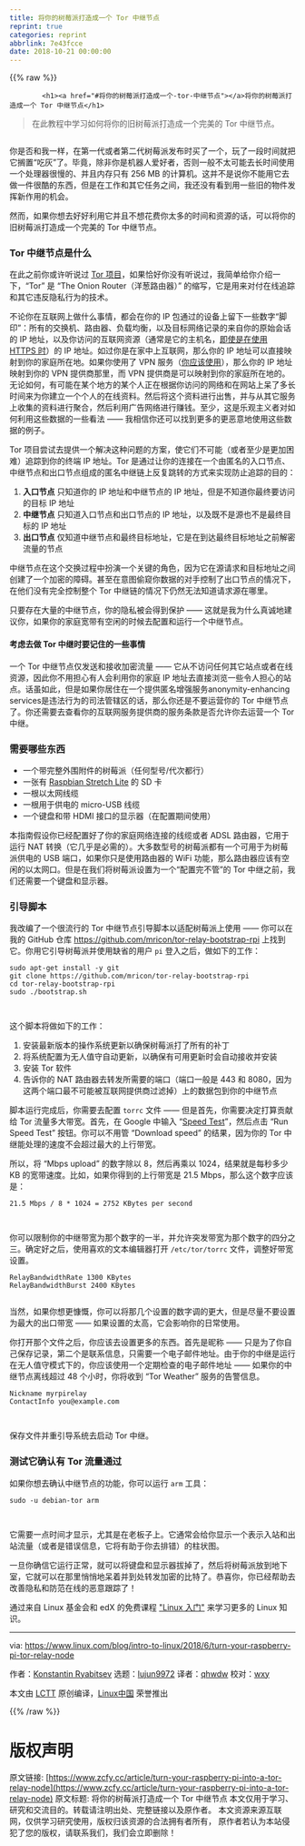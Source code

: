 ```yaml
---
title: 将你的树莓派打造成一个 Tor 中继节点
reprint: true
categories: reprint
abbrlink: 7e43fcce
date: 2018-10-21 00:00:00
---
```


{{% raw %}}

            <h1><a href="#将你的树莓派打造成一个-tor-中继节点"></a>将你的树莓派打造成一个 Tor 中继节点</h1>
<blockquote>
<p>在此教程中学习如何将你的旧树莓派打造成一个完美的 Tor 中继节点。</p>
</blockquote>
<p><a href="https://camo.githubusercontent.com/87c7dab3e0caa528b4ce1cc01b86a061372577a6/68747470733a2f2f7777772e6c696e75782e636f6d2f73697465732f6c636f6d2f66696c65732f7374796c65732f72656e64657265645f66696c652f7075626c69632f746f722d6f6e696f6e2d726f757465722e6a70673f69746f6b3d3657556c30456c48"><img src="https://p0.ssl.qhimg.com/t01b08ea3068153da47.jpg" alt=""></a></p>
<p>你是否和我一样，在第一代或者第二代树莓派发布时买了一个，玩了一段时间就把它搁置“吃灰”了。毕竟，除非你是机器人爱好者，否则一般不太可能去长时间使用一个处理器很慢的、并且内存只有 256 MB 的计算机。这并不是说你不能用它去做一件很酷的东西，但是在工作和其它任务之间，我还没有看到用一些旧的物件发挥新作用的机会。</p>
<p>然而，如果你想去好好利用它并且不想花费你太多的时间和资源的话，可以将你的旧树莓派打造成一个完美的 Tor 中继节点。</p>
<h3><a href="#tor-中继节点是什么"></a>Tor 中继节点是什么</h3>
<p>在此之前你或许听说过 <a href="https://www.torproject.org/">Tor 项目</a>，如果恰好你没有听说过，我简单给你介绍一下，“Tor” 是 “The Onion Router（洋葱路由器）” 的缩写，它是用来对付在线追踪和其它违反隐私行为的技术。</p>
<p>不论你在互联网上做什么事情，都会在你的 IP 包通过的设备上留下一些数字“脚印”：所有的交换机、路由器、负载均衡，以及目标网络记录的来自你的原始会话的 IP 地址，以及你访问的互联网资源（通常是它的主机名，<a href="https://en.wikipedia.org/wiki/Server_Name_Indication#Security_implications">即使是在使用 HTTPS 时</a>）的 IP 地址。如过你是在家中上互联网，那么你的 IP 地址可以直接映射到你的家庭所在地。如果你使用了 VPN 服务（<a href="https://www.linux.com/blog/2017/10/tips-secure-your-network-wake-krack">你应该使用</a>），那么你的 IP 地址映射到你的 VPN 提供商那里，而 VPN 提供商是可以映射到你的家庭所在地的。无论如何，有可能在某个地方的某个人正在根据你访问的网络和在网站上呆了多长时间来为你建立一个个人的在线资料。然后将这个资料进行出售，并与从其它服务上收集的资料进行聚合，然后利用广告网络进行赚钱。至少，这是乐观主义者对如何利用这些数据的一些看法 —— 我相信你还可以找到更多的更恶意地使用这些数据的例子。</p>
<p>Tor 项目尝试去提供一个解决这种问题的方案，使它们不可能（或者至少是更加困难）追踪到你的终端 IP 地址。Tor 是通过让你的连接在一个由匿名的入口节点、中继节点和出口节点组成的匿名中继链上反复跳转的方式来实现防止追踪的目的：</p>
<ol>
<li><strong>入口节点</strong> 只知道你的 IP 地址和中继节点的 IP 地址，但是不知道你最终要访问的目标 IP 地址</li>
<li><strong>中继节点</strong> 只知道入口节点和出口节点的 IP 地址，以及既不是源也不是最终目标的 IP 地址</li>
<li><strong>出口节点</strong> 仅知道中继节点和最终目标地址，它是在到达最终目标地址之前解密流量的节点</li>
</ol>
<p>中继节点在这个交换过程中扮演一个关键的角色，因为它在源请求和目标地址之间创建了一个加密的障碍。甚至在意图偷窥你数据的对手控制了出口节点的情况下，在他们没有完全控制整个 Tor 中继链的情况下仍然无法知道请求源在哪里。</p>
<p>只要存在大量的中继节点，你的隐私被会得到保护 —— 这就是我为什么真诚地建议你，如果你的家庭宽带有空闲的时候去配置和运行一个中继节点。</p>
<h4><a href="#考虑去做-tor-中继时要记住的一些事情"></a>考虑去做 Tor 中继时要记住的一些事情</h4>
<p>一个 Tor 中继节点仅发送和接收加密流量 —— 它从不访问任何其它站点或者在线资源，因此你不用担心有人会利用你的家庭 IP 地址去直接浏览一些令人担心的站点。话虽如此，但是如果你居住在一个提供匿名增强服务anonymity-enhancing services是违法行为的司法管辖区的话，那么你还是不要运营你的 Tor 中继节点了。你还需要去查看你的互联网服务提供商的服务条款是否允许你去运营一个 Tor 中继。</p>
<h3><a href="#需要哪些东西"></a>需要哪些东西</h3>
<ul>
<li>一个带完整外围附件的树莓派（任何型号/代次都行）</li>
<li>一张有 <a href="https://www.raspberrypi.org/downloads/raspbian/">Raspbian Stretch Lite</a> 的 SD 卡</li>
<li>一根以太网线缆</li>
<li>一根用于供电的 micro-USB 线缆</li>
<li>一个键盘和带 HDMI 接口的显示器（在配置期间使用）</li>
</ul>
<p>本指南假设你已经配置好了你的家庭网络连接的线缆或者 ADSL 路由器，它用于运行 NAT 转换（它几乎是必需的）。大多数型号的树莓派都有一个可用于为树莓派供电的 USB 端口，如果你只是使用路由器的 WiFi 功能，那么路由器应该有空闲的以太网口。但是在我们将树莓派设置为一个“配置完不管”的 Tor 中继之前，我们还需要一个键盘和显示器。</p>
<h3><a href="#引导脚本"></a>引导脚本</h3>
<p>我改编了一个很流行的 Tor 中继节点引导脚本以适配树莓派上使用 —— 你可以在我的 GitHub 仓库 <a href="https://github.com/mricon/tor-relay-bootstrap-rpi">https://github.com/mricon/tor-relay-bootstrap-rpi</a> 上找到它。你用它引导树莓派并使用缺省的用户 <code>pi</code> 登入之后，做如下的工作：</p>
<pre><code class="hljs stata">sudo apt-get install -y git
git clone https:<span class="hljs-comment">//github.com/mricon/tor-relay-bootstrap-rpi</span>
<span class="hljs-keyword">cd</span> tor-relay-<span class="hljs-keyword">bootstrap</span>-rpi
sudo ./<span class="hljs-keyword">bootstrap</span>.<span class="hljs-keyword">sh</span>

</code></pre><p>这个脚本将做如下的工作：</p>
<ol>
<li>安装最新版本的操作系统更新以确保树莓派打了所有的补丁</li>
<li>将系统配置为无人值守自动更新，以确保有可用更新时会自动接收并安装</li>
<li>安装 Tor 软件</li>
<li>告诉你的 NAT 路由器去转发所需要的端口（端口一般是 443 和 8080，因为这两个端口最不可能被互联网提供商过滤掉）上的数据包到你的中继节点</li>
</ol>
<p>脚本运行完成后，你需要去配置 <code>torrc</code> 文件 —— 但是首先，你需要决定打算贡献给 Tor 流量多大带宽。首先，在 Google 中输入 “<a href="https://www.google.com/search?q=speed+test">Speed Test</a>”，然后点击 “Run Speed Test” 按钮。你可以不用管 “Download speed” 的结果，因为你的 Tor 中继能处理的速度不会超过最大的上行带宽。</p>
<p>所以，将 “Mbps upload” 的数字除以 8，然后再乘以 1024，结果就是每秒多少 KB 的宽带速度。比如，如果你得到的上行带宽是 21.5 Mbps，那么这个数字应该是：</p>
<pre><code class="hljs lsl"><span class="hljs-number">21.5</span> Mbps / <span class="hljs-number">8</span> * <span class="hljs-number">1024</span> = <span class="hljs-number">2752</span> KBytes per second

</code></pre><p>你可以限制你的中继带宽为那个数字的一半，并允许突发带宽为那个数字的四分之三。确定好之后，使用喜欢的文本编辑器打开 <code>/etc/tor/torrc</code> 文件，调整好带宽设置。</p>
<pre><code class="hljs lsl">RelayBandwidthRate <span class="hljs-number">1300</span> KBytes
RelayBandwidthBurst <span class="hljs-number">2400</span> KBytes

</code></pre><p>当然，如果你想更慷慨，你可以将那几个设置的数字调的更大，但是尽量不要设置为最大的出口带宽 —— 如果设置的太高，它会影响你的日常使用。</p>
<p>你打开那个文件之后，你应该去设置更多的东西。首先是昵称 —— 只是为了你自己保存记录，第二个是联系信息，只需要一个电子邮件地址。由于你的中继是运行在无人值守模式下的，你应该使用一个定期检查的电子邮件地址 —— 如果你的中继节点离线超过 48 个小时，你将收到 “Tor Weather” 服务的告警信息。</p>
<pre><code class="hljs css"><span class="hljs-selector-tag">Nickname</span> <span class="hljs-selector-tag">myrpirelay</span>
<span class="hljs-selector-tag">ContactInfo</span> <span class="hljs-selector-tag">you</span>@<span class="hljs-keyword">example</span>.<span class="hljs-keyword">com</span>

</code></pre><p>保存文件并重引导系统去启动 Tor 中继。</p>
<h3><a href="#测试它确认有-tor-流量通过"></a>测试它确认有 Tor 流量通过</h3>
<p>如果你想去确认中继节点的功能，你可以运行 <code>arm</code> 工具：</p>
<pre><code class="hljs armasm"><span class="hljs-symbol">sudo</span> -u debian-tor <span class="hljs-meta">arm</span>

</code></pre><p>它需要一点时间才显示，尤其是在老板子上。它通常会给你显示一个表示入站和出站流量（或者是错误信息，它将有助于你去排错）的柱状图。</p>
<p>一旦你确信它运行正常，就可以将键盘和显示器拔掉了，然后将树莓派放到地下室，它就可以在那里悄悄地呆着并到处转发加密的比特了。恭喜你，你已经帮助去改善隐私和防范在线的恶意跟踪了！</p>
<p>通过来自 Linux 基金会和 edX 的免费课程 <a href="https://training.linuxfoundation.org/linux-courses/system-administration-training/introduction-to-linux">"Linux 入门"</a> 来学习更多的 Linux 知识。</p>
<hr>
<p>via: <a href="https://www.linux.com/blog/intro-to-linux/2018/6/turn-your-raspberry-pi-tor-relay-node">https://www.linux.com/blog/intro-to-linux/2018/6/turn-your-raspberry-pi-tor-relay-node</a></p>
<p>作者：<a href="https://www.linux.com/users/mricon">Konstantin Ryabitsev</a> 选题：<a href="https://github.com/lujun9972">lujun9972</a> 译者：<a href="https://github.com/qhwdw">qhwdw</a> 校对：<a href="https://github.com/wxy">wxy</a></p>
<p>本文由 <a href="https://github.com/LCTT/TranslateProject">LCTT</a> 原创编译，<a href="https://linux.cn/">Linux中国</a> 荣誉推出</p>

          
{{% /raw %}}

# 版权声明
原文链接: [https://www.zcfy.cc/article/turn-your-raspberry-pi-into-a-tor-relay-node](https://www.zcfy.cc/article/turn-your-raspberry-pi-into-a-tor-relay-node)
原文标题: 将你的树莓派打造成一个 Tor 中继节点
本文仅用于学习、研究和交流目的。转载请注明出处、完整链接以及原作者。
本文资源来源互联网，仅供学习研究使用，版权归该资源的合法拥有者所有，
原作者若认为本站侵犯了您的版权，请联系我们，我们会立即删除！
